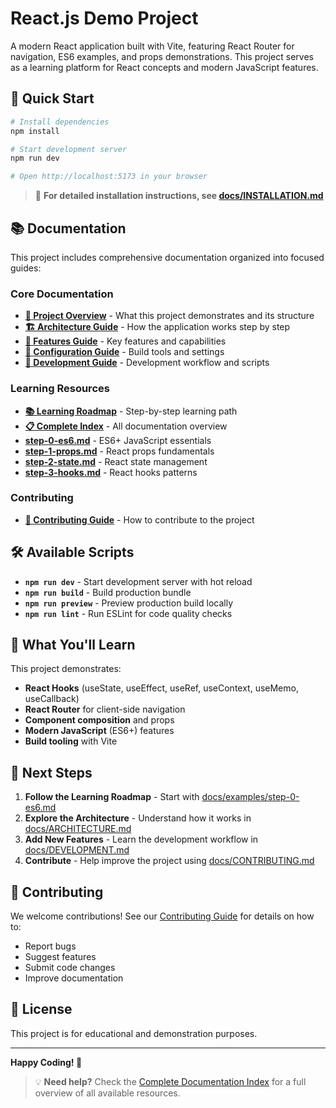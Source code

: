 # React.js Demo Project

A modern React application built with Vite, featuring React Router for navigation, ES6 examples, and props demonstrations. This project serves as a learning platform for React concepts and modern JavaScript features.

## 🚀 Quick Start

```bash
# Install dependencies
npm install

# Start development server
npm run dev

# Open http://localhost:5173 in your browser
```

> 📖 **For detailed installation instructions, see [docs/INSTALLATION.md](./docs/INSTALLATION.md)**

## 📚 Documentation

This project includes comprehensive documentation organized into focused guides:

### **Core Documentation**
- **[📖 Project Overview](./docs/PROJECT_OVERVIEW.md)** - What this project demonstrates and its structure
- **[🏗️ Architecture Guide](./docs/ARCHITECTURE.md)** - How the application works step by step
- **[🎯 Features Guide](./docs/FEATURES.md)** - Key features and capabilities
- **[🔧 Configuration Guide](./docs/CONFIGURATION.md)** - Build tools and settings
- **[🚀 Development Guide](./docs/DEVELOPMENT.md)** - Development workflow and scripts

### **Learning Resources**
- **[📚 Learning Roadmap](./docs/LEARNING.md)** - Step-by-step learning path
- **[📋 Complete Index](./docs/INDEX.md)** - All documentation overview
- **[step-0-es6.md](./docs/examples/step-0-es6.md)** - ES6+ JavaScript essentials
- **[step-1-props.md](./docs/examples/step-1-props.md)** - React props fundamentals
- **[step-2-state.md](./docs/examples/step-2-state.md)** - React state management
- **[step-3-hooks.md](./docs/examples/step-3-hooks.md)** - React hooks patterns

### **Contributing**
- **[🤝 Contributing Guide](./docs/CONTRIBUTING.md)** - How to contribute to the project

## 🛠️ Available Scripts

- **`npm run dev`** - Start development server with hot reload
- **`npm run build`** - Build production bundle
- **`npm run preview`** - Preview production build locally
- **`npm run lint`** - Run ESLint for code quality checks

## 🎯 What You'll Learn

This project demonstrates:
- **React Hooks** (useState, useEffect, useRef, useContext, useMemo, useCallback)
- **React Router** for client-side navigation
- **Component composition** and props
- **Modern JavaScript** (ES6+) features
- **Build tooling** with Vite

## 🚀 Next Steps

1. **Follow the Learning Roadmap** - Start with [docs/examples/step-0-es6.md](./docs/examples/step-0-es6.md)
2. **Explore the Architecture** - Understand how it works in [docs/ARCHITECTURE.md](./docs/ARCHITECTURE.md)
3. **Add New Features** - Learn the development workflow in [docs/DEVELOPMENT.md](./docs/DEVELOPMENT.md)
4. **Contribute** - Help improve the project using [docs/CONTRIBUTING.md](./docs/CONTRIBUTING.md)

## 🤝 Contributing

We welcome contributions! See our [Contributing Guide](./docs/CONTRIBUTING.md) for details on how to:
- Report bugs
- Suggest features
- Submit code changes
- Improve documentation

## 📄 License

This project is for educational and demonstration purposes.

---

**Happy Coding! 🎉**

> 💡 **Need help?** Check the [Complete Documentation Index](./docs/INDEX.md) for a full overview of all available resources.
